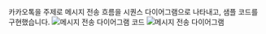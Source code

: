 카카오톡을 주제로 메시지 전송 흐름을 시퀀스 다이어그램으로 나타내고, 샘플 코드를 구현했습니다.
![메시지 전송 다이어그램 코드](https://github.com/user-attachments/assets/ac13b580-e69b-40a4-a796-8ea22e666777)
![메시지 전송 다이어그램](https://github.com/user-attachments/assets/5751ff4c-3b06-42ad-81ec-31b60edc78c1)
